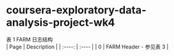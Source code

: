 # coursera-exploratory-data-analysis-project-wk4
表 1 FARM 日志结构  
| Page | Description |
| :----: | :---- |
| 0 | FARM Header - 参见表 3 |
